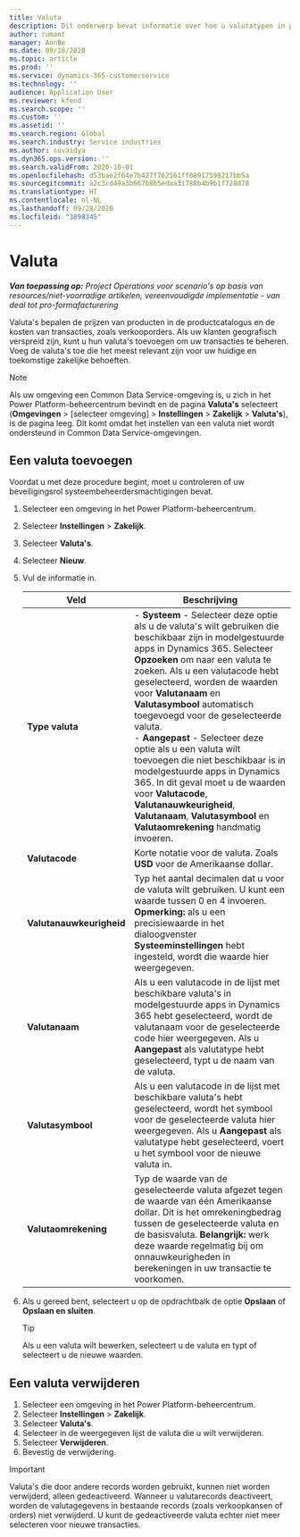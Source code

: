 ```yaml
---
title: Valuta
description: Dit onderwerp bevat informatie over hoe u valutatypen in project Operations toevoegt en verwijdert.
author: rumant
manager: AnnBe
ms.date: 09/18/2020
ms.topic: article
ms.prod: ''
ms.service: dynamics-365-customerservice
ms.technology: ''
audience: Application User
ms.reviewer: kfend
ms.search.scope: ''
ms.custom: ''
ms.assetid: ''
ms.search.region: Global
ms.search.industry: Service industries
ms.author: suvaidya
ms.dyn365.ops.version: ''
ms.search.validFrom: 2020-10-01
ms.openlocfilehash: d53bae2f64e7b427f762161ff08917598217bb5a
ms.sourcegitcommit: a2c3cd49a3b667b8b5edaa31788b4b9b1f728d78
ms.translationtype: HT
ms.contentlocale: nl-NL
ms.lasthandoff: 09/28/2020
ms.locfileid: "3898345"
---
```

# <a name="currency"></a>Valuta

_**Van toepassing op:** Project Operations voor scenario's op basis van resources/niet-voorradige artikelen, vereenvoudigde implementatie - van deal tot pro-formafacturering_

Valuta's bepalen de prijzen van producten in de productcatalogus en de kosten van transacties, zoals verkooporders. Als uw klanten geografisch verspreid zijn, kunt u hun valuta's toevoegen om uw transacties te beheren. Voeg de valuta's toe die het meest relevant zijn voor uw huidige en toekomstige zakelijke behoeften.  

> [!NOTE]
> Als uw omgeving een Common Data Service-omgeving is, u zich in het Power Platform-beheercentrum bevindt en de pagina **Valuta's** selecteert (**Omgevingen** > [selecteer omgeving] > **Instellingen** > **Zakelijk** > **Valuta's**), is de pagina leeg. Dit komt omdat het instellen van een valuta niet wordt ondersteund in Common Data Service-omgevingen.

## <a name="add-a-currency"></a>Een valuta toevoegen  
Voordat u met deze procedure begint, moet u controleren of uw beveiligingsrol systeembeheerdersmachtigingen bevat. 

1. Selecteer een omgeving in het Power Platform-beheercentrum. 
2. Selecteer **Instellingen** > **Zakelijk**.
3. Selecteer **Valuta's**.  
4. Selecteer **Nieuw**.  
5. Vul de informatie in.  


   |          Veld          |                                                                                                                                                                                                                                                                                                                                                                            Beschrijving                                                                                                                                                                                                                                                                                                                                                                            |
   |-------------------------|-------------------------------------------------------------------------------------------------------------------------------------------------------------------------------------------------------------------------------------------------------------------------------------------------------------------------------------------------------------------------------------------------------------------------------------------------------------------------------------------------------------------------------------------------------------------------------------------------------------------------------------------------------------------------------------------------------------------------------------------------------------------|
   |    **Type valuta**    | - **Systeem** - Selecteer deze optie als u de valuta's wilt gebruiken die beschikbaar zijn in modelgestuurde apps in Dynamics 365. Selecteer **Opzoeken** om naar een valuta te zoeken. Als u een valutacode hebt geselecteerd, worden de waarden voor **Valutanaam** en **Valutasymbool** automatisch toegevoegd voor de geselecteerde valuta.<br />- **Aangepast** - Selecteer deze optie als u een valuta wilt toevoegen die niet beschikbaar is in modelgestuurde apps in Dynamics 365. In dit geval moet u de waarden voor **Valutacode**, **Valutanauwkeurigheid**, **Valutanaam**, **Valutasymbool** en **Valutaomrekening** handmatig invoeren. |
   |    **Valutacode**    |                                                                                                                                                                                                                                                                                                                                            Korte notatie voor de valuta. Zoals **USD** voor de Amerikaanse dollar.                                                                                                                                                                                                                                                                                                                                            |
   | **Valutanauwkeurigheid**  |                                                                                                                                                                                  Typ het aantal decimalen dat u voor de valuta wilt gebruiken.  U kunt een waarde tussen 0 en 4 invoeren. **Opmerking:** als u een precisiewaarde in het dialoogvenster **Systeeminstellingen** hebt ingesteld, wordt die waarde hier weergegeven.                                                                                                                                                                                  |
   |    **Valutanaam**    |                                                                                                                                                                                                                                         Als u een valutacode in de lijst met beschikbare valuta's in modelgestuurde apps in Dynamics 365 hebt geselecteerd, wordt de valutanaam voor de geselecteerde code hier weergegeven. Als u **Aangepast** als valutatype hebt geselecteerd, typt u de naam van de valuta.                                                                                                                                                                                                                                          |
   |   **Valutasymbool**   |                                                                                                                                                                                                                                                                      Als u een valutacode in de lijst met beschikbare valuta's hebt geselecteerd, wordt het symbool voor de geselecteerde valuta hier weergegeven. Als u **Aangepast** als valutatype hebt geselecteerd, voert u het symbool voor de nieuwe valuta in.                                                                                                                                                                                                                                                                       |
   | **Valutaomrekening** |                                                                                                                                                                                                                                     Typ de waarde van de geselecteerde valuta afgezet tegen de waarde van één Amerikaanse dollar. Dit is het omrekeningbedrag tussen de geselecteerde valuta en de basisvaluta. **Belangrijk:** werk deze waarde regelmatig bij om onnauwkeurigheden in berekeningen in uw transactie te voorkomen.                                                                                                                                                                                                                                      |


6. Als u gereed bent, selecteert u op de opdrachtbalk de optie **Opslaan** of **Opslaan en sluiten**.  

   > [!TIP]
   >  Als u een valuta wilt bewerken, selecteert u de valuta en typt of selecteert u de nieuwe waarden.  

## <a name="delete-a-currency"></a>Een valuta verwijderen  

1. Selecteer een omgeving in het Power Platform-beheercentrum. 
2. Selecteer **Instellingen** > **Zakelijk**.
3. Selecteer **Valuta's**.  
4. Selecteer in de weergegeven lijst de valuta die u wilt verwijderen.  
5. Selecteer **Verwijderen**.  
6. Bevestig de verwijdering.  

> [!IMPORTANT]
>  Valuta's die door andere records worden gebruikt, kunnen niet worden verwijderd, alleen gedeactiveerd. Wanneer u valutarecords deactiveert, worden de valutagegevens in bestaande records (zoals verkoopkansen of orders) niet verwijderd. U kunt de gedeactiveerde valuta echter niet meer selecteren voor nieuwe transacties.  
